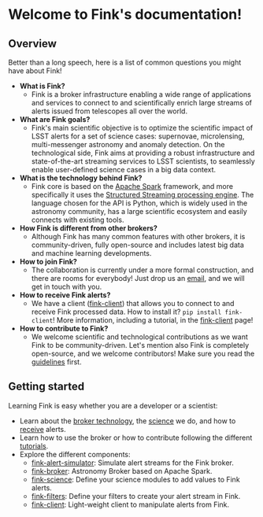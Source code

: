 # Welcome to Fink's documentation!

## Overview

Better than a long speech, here is a list of common questions you might have about Fink!

- **What is Fink?**
    - Fink is a broker infrastructure enabling a wide range of applications and services to connect to and scientifically enrich large streams of alerts issued from telescopes all over the world.
- **What are Fink goals?**
    - Fink's main scientific objective is to optimize the scientific impact of LSST alerts for a set of science cases: supernovae, microlensing, multi-messenger astronomy and anomaly detection. On the technological side, Fink aims at providing a robust infrastructure and state-of-the-art streaming services to LSST scientists, to seamlessly enable user-defined science cases in a big data context.
- **What is the technology behind Fink?**
    - Fink core is based on the [Apache Spark](http://spark.apache.org/) framework, and more specifically it uses the [Structured Streaming processing engine](https://spark.apache.org/docs/latest/structured-streaming-programming-guide.html). The language chosen for the API is Python, which is widely used in the astronomy community, has a large scientific ecosystem and easily connects with existing tools.
- **How Fink is different from other brokers?**
    - Although Fink has many common features with other brokers, it is community-driven, fully open-source and includes latest big data and machine learning developments.
- **How to join Fink?**
    - The collaboration is currently under a more formal construction, and there are rooms for everybody! Just drop us an [email](mailto:peloton@lal.in2p3.fr,emilleishida@gmail.com,anais.moller@clermont.in2p3.fr), and we will get in touch with you.
- **How to receive Fink alerts?**
    - We have a client ([fink-client](https://github.com/astrolabsoftware/fink-client)) that allows you to connect to and receive Fink processed data. How to install it? `pip install fink-client`! More information, including a tutorial, in the [fink-client](fink-client.md) page!
- **How to contribute to Fink?**
    - We welcome scientific and technological contributions as we want Fink to be community-driven. Let's mention also Fink is completely open-source, and we welcome contributors! Make sure you read the [guidelines](contributing.md) first.

## Getting started

Learning Fink is easy whether you are a developer or a scientist:

* Learn about the [broker technology](broker/introduction.md), the [science](science/introduction.md) we do, and how to [receive](fink-client.md) alerts.
* Learn how to use the broker or how to contribute following the different [tutorials](tutorials/introduction.md).
* Explore the different components:
    * [fink-alert-simulator](https://github.com/astrolabsoftware/fink-alert-simulator): Simulate alert streams for the Fink broker.
    * [fink-broker](https://github.com/astrolabsoftware/fink-broker): Astronomy Broker based on Apache Spark.
    * [fink-science](https://github.com/astrolabsoftware/fink-science): Define your science modules to add values to Fink alerts.
    * [fink-filters](https://github.com/astrolabsoftware/fink-filters): Define your filters to create your alert stream in Fink.
    * [fink-client](https://github.com/astrolabsoftware/fink-client):  Light-weight client to manipulate alerts from Fink.
